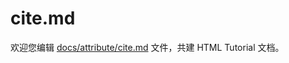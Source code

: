 cite.md
===

欢迎您编辑 <a target="__blank" href="https://github.com/jaywcjlove/html-tutorial/blob/master/docs/attribute/cite.md">docs/attribute/cite.md</a> 文件，共建 HTML Tutorial 文档。